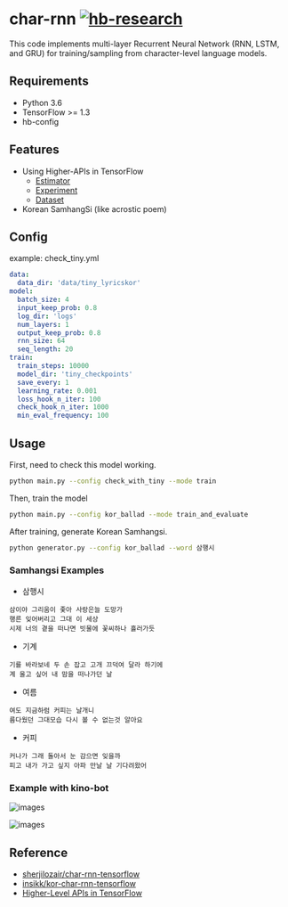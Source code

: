 # char-rnn [![hb-research](https://img.shields.io/badge/hb--research-experiment-green.svg?style=flat&colorA=448C57&colorB=555555)](https://github.com/hb-research)

This code implements multi-layer Recurrent Neural Network (RNN, LSTM, and GRU) for training/sampling from character-level language models.

## Requirements

- Python 3.6
- TensorFlow >= 1.3
- hb-config

## Features

- Using Higher-APIs in TensorFlow
	- [Estimator](https://www.tensorflow.org/api_docs/python/tf/estimator/Estimator)
	- [Experiment](https://www.tensorflow.org/api_docs/python/tf/contrib/learn/Experiment)
	- [Dataset](https://www.tensorflow.org/api_docs/python/tf/contrib/data/Dataset)
- Korean SamhangSi (like acrostic poem)

## Config

example: check_tiny.yml

```yml
data:
  data_dir: 'data/tiny_lyricskor'
model:
  batch_size: 4
  input_keep_prob: 0.8
  log_dir: 'logs'
  num_layers: 1
  output_keep_prob: 0.8
  rnn_size: 64
  seq_length: 20
train:
  train_steps: 10000
  model_dir: 'tiny_checkpoints'
  save_every: 1
  learning_rate: 0.001
  loss_hook_n_iter: 100
  check_hook_n_iter: 1000
  min_eval_frequency: 100
```

## Usage

First, need to check this model working. 

```bash
python main.py --config check_with_tiny --mode train
```

Then, train the model

```bash
python main.py --config kor_ballad --mode train_and_evaluate
```


After training, generate Korean Samhangsi.

```bash
python generator.py --config kor_ballad --word 삼행시
```


### Samhangsi Examples

- 삼행시

```
삼이야 그리움이 좇아 사랑은늘 도망가
행른 잊어버리고 그대 이 세상
시제 너의 곁을 떠나면 빗물에 꽃씨하나 흘러가듯
```

- 기계

```
기를 바라보네 두 손 잡고 고개 끄덕여 달라 하기에
계 울고 싶어 내 맘을 떠나가던 날
```

- 여름

```
여도 지금하럼 커피는 날개니
름다웠던 그대모습 다시 볼 수 없는것 알아요
```

- 커피

```
커나가 그래 돌아서 눈 감으면 잊을까
피고 내가 가고 싶지 아파 만날 날 기다려왔어
```

### Example with kino-bot

![images](images/kino-samhangsi-example1.png)

![images](images/kino-samhangsi-example2.png)


## Reference

- [sherjilozair/char-rnn-tensorflow](https://github.com/sherjilozair/char-rnn-tensorflow)
- [insikk/kor-char-rnn-tensorflow](https://github.com/insikk/kor-char-rnn-tensorflow)
- [Higher-Level APIs in TensorFlow](https://medium.com/onfido-tech/higher-level-apis-in-tensorflow-67bfb602e6c0)
